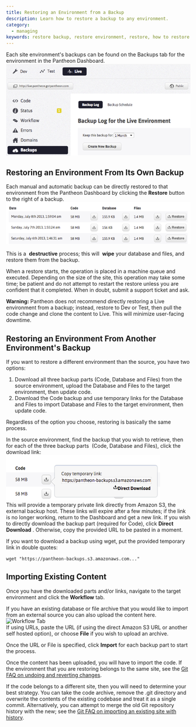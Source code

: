 ```yaml
---
title: Restoring an Environment from a Backup
description: Learn how to restore a backup to any environment.
category:
  - managing
keywords: restore backup, restore environment, restore, how to restore backup, how to restore, restore from another environment, restore any environment backup, restore environment backup, restores, backups
---
```

Each site environment's backups can be found on the Backups tab for the environment in the Pantheon Dashboard.  
 ![Backup Subtab](/source/docs/assets/images/desk_images/169631.png)

## Restoring an Environment From Its Own Backup

Each manual and automatic backup can be directly restored to that environment from the Pantheon Dashboard by clicking the **Restore** button to the right of a backup. ![Backups and Restore Button](/source/docs/assets/images/desk_images/169624.png)

This is a  **destructive** process; this will  **wipe** your database and files, and restore them from the backup.

When a restore starts, the operation is placed in a machine queue and executed. Depending on the size of the site, this operation may take some time; be patient and do not attempt to restart the restore unless you are confident that it completed. When in doubt, submit a support ticket and ask.

<div class="alert alert-danger" role="alert"><strong>Warning:</strong> Pantheon does not recommend directly restoring a Live environment from a backup; instead, restore to Dev or Test, then pull the code change and clone the content to Live. This will minimize user-facing downtime.</div>

## Restoring an Environment From Another Environment's Backup

If you want to restore a different environment than the source, you have two options:

1. Download all three backup parts (Code, Database and Files) from the source environment, upload the Database and Files to the target environment, then update code.
2. Download the Code backup and use temporary links for the Database and Files to import Database and Files to the target environment, then update code.

Regardless of the option you choose, restoring is basically the same process.

In the source environment, find the backup that you wish to retrieve, then for each of the three backup parts  (Code, Database and Files), click the download link:<br />
 ![Temporary backup link](/source/docs/assets/images/desk_images/169628.png)  <br />
This will provide a temporary private link directly from Amazon S3, the external backup host. These links will expire after a few minutes; if the link is no longer working, return to the Dashboard and get a new link. If you wish to directly download the backup part (required for Code), click **Direct Download** . Otherwise, copy the provided URL to be pasted in a moment.  



If you want to download a backup using wget, put the provided temporary link in double quotes:

    wget "https://pantheon-backups.s3.amazonaws.com..."

## Importing Existing Content

Once you have the downloaded parts and/or links, navigate to the target environment and click the **Workflow** tab.  

If you have an existing database or file archive that you would like to import from an external source you can also upload the content here.
 ![Workflow Tab](/source/docs/assets/images/desk_images/169632.png)  
If using URLs, paste the URL (if using the direct Amazon S3 URL or another self hosted option), or choose **File** if you wish to upload an archive.  

Once the URL or File is specified, click **Import** for each backup part to start the process.  

Once the content has been uploaded, you will have to import the code. If the environment that you are restoring belongs to the same site, see the [Git FAQ on undoing and reverting changes](/docs/articles/local/git-faq/#how-do-i-revert-or-undo-changes?).  



If the code belongs to a different site, then you will need to determine your best strategy. You can take the code archive, remove the .git directory and overwrite the contents of the existing codebase and treat it as a single commit. Alternatively, you can attempt to merge the old Git repository history with the new; see the [Git FAQ on importing an existing site with history](/docs/articles/local/git-faq/#how-do-i-import-a-site-with-existing-git-history?).
